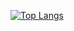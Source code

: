 [![Top Langs](https://github-readme-stats.vercel.app/api/top-langs/?username=isabelamuller&layout=compact)](https://github.com/anuraghazra/github-readme-stats)


<!---
isabelamuller/isabelamuller is a ✨ special ✨ repository because its `README.md` (this file) appears on your GitHub profile.
You can click the Preview link to take a look at your changes.
--->
